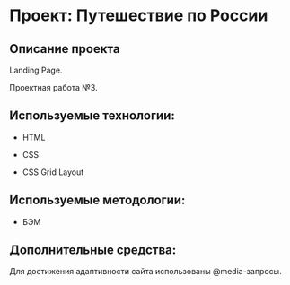 # Проект: Путешествие по России
## Описание проекта
 Landing Page. 
 
 Проектная работа №3. 
## Используемые технологии:
* HTML

* CSS

* CSS Grid Layout

## Используемые методологии:
* БЭМ
## Дополнительные средства:
Для достижения адаптивности сайта использованы @media-запросы.